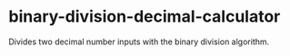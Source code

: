 # binary-division-decimal-calculator
Divides two decimal number inputs with the binary division algorithm.
